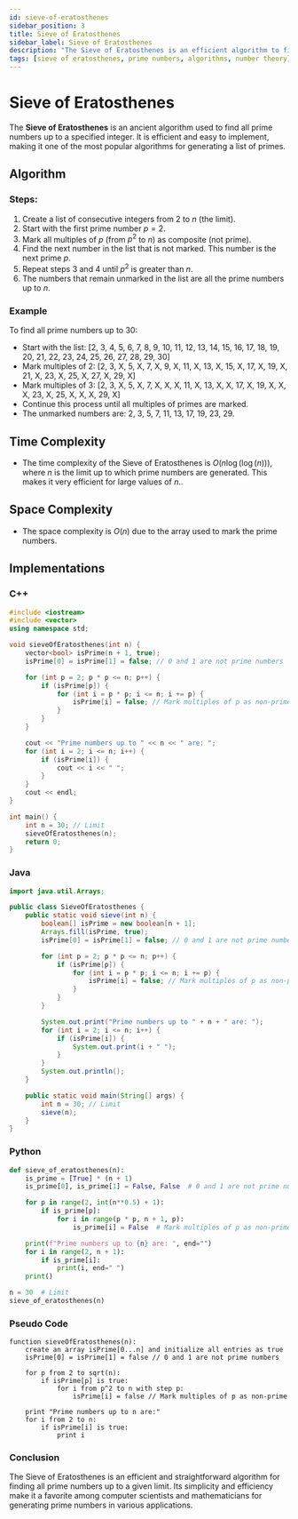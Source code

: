 ```yaml
---
id: sieve-of-eratosthenes
sidebar_position: 3
title: Sieve of Eratosthenes
sidebar_label: Sieve of Eratosthenes
description: "The Sieve of Eratosthenes is an efficient algorithm to find all prime numbers up to a given limit."
tags: [sieve of eratosthenes, prime numbers, algorithms, number theory]
---
```


# Sieve of Eratosthenes

The **Sieve of Eratosthenes** is an ancient algorithm used to find all prime numbers up to a specified integer. It is efficient and easy to implement, making it one of the most popular algorithms for generating a list of primes.

## Algorithm

### Steps:
1. Create a list of consecutive integers from 2 to $n$ (the limit).
2. Start with the first prime number $p=2$.
3. Mark all multiples of $p$ (from $p^2$ to $n$) as composite (not prime).
4. Find the next number in the list that is not marked. This number is the next prime $p$.
5. Repeat steps 3 and 4 until $p^2$ is greater than $n$.
6. The numbers that remain unmarked in the list are all the prime numbers up to $n$.

### Example

To find all prime numbers up to 30:
- Start with the list: [2, 3, 4, 5, 6, 7, 8, 9, 10, 11, 12, 13, 14, 15, 16, 17, 18, 19, 20, 21, 22, 23, 24, 25, 26, 27, 28, 29, 30]
- Mark multiples of 2: [2, 3, X, 5, X, 7, X, 9, X, 11, X, 13, X, 15, X, 17, X, 19, X, 21, X, 23, X, 25, X, 27, X, 29, X]
- Mark multiples of 3: [2, 3, X, 5, X, 7, X, X, X, 11, X, 13, X, X, 17, X, 19, X, X, X, 23, X, 25, X, X, X, 29, X]
- Continue this process until all multiples of primes are marked.
- The unmarked numbers are: 2, 3, 5, 7, 11, 13, 17, 19, 23, 29.

## Time Complexity

- The time complexity of the Sieve of Eratosthenes is $O(n \log(\log(n)))$, where $n$ is the limit up to which prime numbers are generated. This makes it very efficient for large values of $n$..

## Space Complexity

- The space complexity is $O(n)$ due to the array used to mark the prime numbers.

## Implementations

### C++

```cpp
#include <iostream>
#include <vector>
using namespace std;

void sieveOfEratosthenes(int n) {
    vector<bool> isPrime(n + 1, true);
    isPrime[0] = isPrime[1] = false; // 0 and 1 are not prime numbers

    for (int p = 2; p * p <= n; p++) {
        if (isPrime[p]) {
            for (int i = p * p; i <= n; i += p) {
                isPrime[i] = false; // Mark multiples of p as non-prime
            }
        }
    }

    cout << "Prime numbers up to " << n << " are: ";
    for (int i = 2; i <= n; i++) {
        if (isPrime[i]) {
            cout << i << " ";
        }
    }
    cout << endl;
}

int main() {
    int n = 30; // Limit
    sieveOfEratosthenes(n);
    return 0;
}
```
### Java
```java
import java.util.Arrays;

public class SieveOfEratosthenes {
    public static void sieve(int n) {
        boolean[] isPrime = new boolean[n + 1];
        Arrays.fill(isPrime, true);
        isPrime[0] = isPrime[1] = false; // 0 and 1 are not prime numbers

        for (int p = 2; p * p <= n; p++) {
            if (isPrime[p]) {
                for (int i = p * p; i <= n; i += p) {
                    isPrime[i] = false; // Mark multiples of p as non-prime
                }
            }
        }

        System.out.print("Prime numbers up to " + n + " are: ");
        for (int i = 2; i <= n; i++) {
            if (isPrime[i]) {
                System.out.print(i + " ");
            }
        }
        System.out.println();
    }

    public static void main(String[] args) {
        int n = 30; // Limit
        sieve(n);
    }
}
```
### Python

```python
def sieve_of_eratosthenes(n):
    is_prime = [True] * (n + 1)
    is_prime[0], is_prime[1] = False, False  # 0 and 1 are not prime numbers

    for p in range(2, int(n**0.5) + 1):
        if is_prime[p]:
            for i in range(p * p, n + 1, p):
                is_prime[i] = False  # Mark multiples of p as non-prime

    print(f"Prime numbers up to {n} are: ", end="")
    for i in range(2, n + 1):
        if is_prime[i]:
            print(i, end=" ")
    print()

n = 30  # Limit
sieve_of_eratosthenes(n)
```
### Pseudo Code
```
function sieveOfEratosthenes(n):
    create an array isPrime[0...n] and initialize all entries as true
    isPrime[0] = isPrime[1] = false // 0 and 1 are not prime numbers

    for p from 2 to sqrt(n):
        if isPrime[p] is true:
            for i from p^2 to n with step p:
                isPrime[i] = false // Mark multiples of p as non-prime

    print "Prime numbers up to n are:"
    for i from 2 to n:
        if isPrime[i] is true:
            print i
```
### Conclusion
The Sieve of Eratosthenes is an efficient and straightforward algorithm for finding all prime numbers up to a given limit. Its simplicity and efficiency make it a favorite among computer scientists and mathematicians for generating prime numbers in various applications.